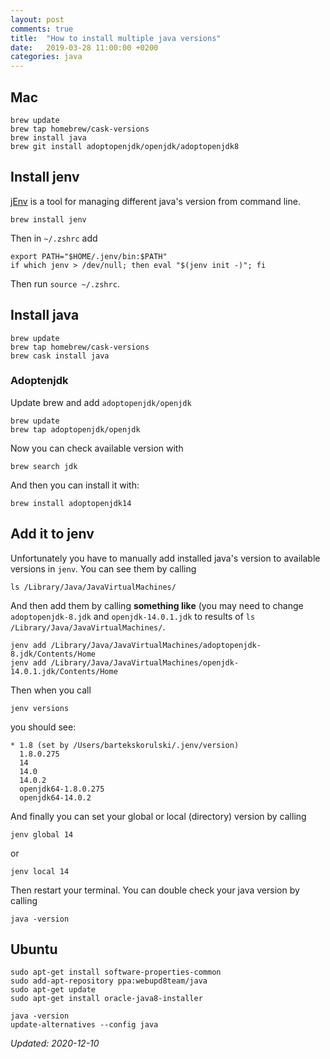 ```yaml
---
layout: post
comments: true
title:  "How to install multiple java versions"
date:   2019-03-28 11:00:00 +0200
categories: java
---
```



## Mac

``` shell
brew update
brew tap homebrew/cask-versions
brew install java
brew git install adoptopenjdk/openjdk/adoptopenjdk8
```

## Install jenv

[jEnv](https://www.jenv.be/) is a tool for managing different java's version from command line.

``` shell
brew install jenv
```

Then in `~/.zshrc` add

``` shell
export PATH="$HOME/.jenv/bin:$PATH"
if which jenv > /dev/null; then eval "$(jenv init -)"; fi
```
Then run `source ~/.zshrc`.

## Install java


``` shell
brew update
brew tap homebrew/cask-versions
brew cask install java
```

### Adoptenjdk

Update brew and add `adoptopenjdk/openjdk`

``` shell
brew update
brew tap adoptopenjdk/openjdk
```

Now you can check available version with

``` shell
brew search jdk
```

And then you can install it with:

``` shell
brew install adoptopenjdk14
```

## Add it to jenv

Unfortunately you have to manually add installed java's version to available versions in `jenv`.
You can see them by calling

``` shell
ls /Library/Java/JavaVirtualMachines/
```
And then add them by calling __something like__ (you may need to change
`adoptopenjdk-8.jdk` and `openjdk-14.0.1.jdk` to results of `ls /Library/Java/JavaVirtualMachines/`.
``` shell
jenv add /Library/Java/JavaVirtualMachines/adoptopenjdk-8.jdk/Contents/Home
jenv add /Library/Java/JavaVirtualMachines/openjdk-14.0.1.jdk/Contents/Home
```

Then when you call
``` shell
jenv versions
```
you should see:

``` shell
* 1.8 (set by /Users/bartekskorulski/.jenv/version)
  1.8.0.275
  14
  14.0
  14.0.2
  openjdk64-1.8.0.275
  openjdk64-14.0.2
```

And finally you can set your global or local (directory) version by calling

``` shell
jenv global 14
```
or

``` shell
jenv local 14
```

Then restart your terminal. You can double check your java version by calling

``` shell
java -version
```

## Ubuntu

``` shell
sudo apt-get install software-properties-common
sudo add-apt-repository ppa:webupd8team/java
sudo apt-get update
sudo apt-get install oracle-java8-installer
```

``` shell
java -version
update-alternatives --config java
```

_Updated: 2020-12-10_
